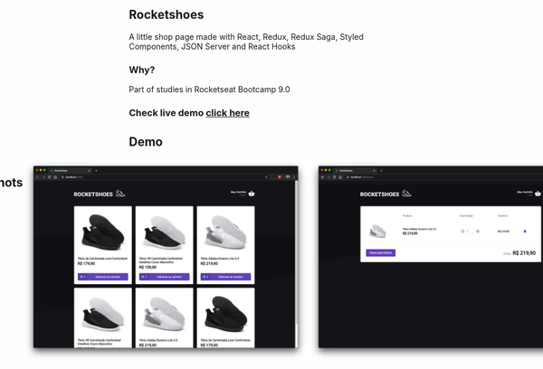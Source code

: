 ## Rocketshoes

A little shop page made with React, Redux, Redux Saga, Styled Components, JSON Server and React Hooks

### Why?

Part of studies in Rocketseat Bootcamp 9.0

### Check live demo <a href="https://rocketshoesbygreg.netlify.com/" target="_blank" rel="noopener noreferrer">click here</a>

## Demo

<div style="display: flex; justify-content: center">

<center><img src="screenshots/rocketshoes.gif"/></center>

## Screenshots

<img src="screenshots/screenshot1.png"/>
<img src="screenshots/screenshot2.png"/>
</div>
